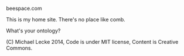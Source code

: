 beespace.com

This is my home site. There's no place like comb.

What's your ontology?

(C) Michael Lecke 2014, Code is under MIT license, Content is Creative Commons.